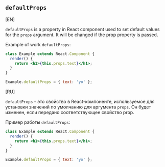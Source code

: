 ## `defaultProps`

[EN]

`defaultProps` is a property in React component used to set default values for the `props` argument. It will be changed if the prop property is passed.

Example of work `defaultProps`:
```jsx
class Example extends React.Component {
  render() {
    return <h1>{this.props.text}</h1>;
  }
}

Example.defaultProps = { text: 'yo' }; 
```

[RU]

`defaultProps` - это свойство в React-компоненте, используемое для установки значений по умолчанию для аргумента `props`. Он будет изменен, если передано соответствующее свойство prop.

Пример работы `defaultProps`:
```jsx
class Example extends React.Component {
  render() {
    return <h1>{this.props.text}</h1>;
  }
}

Example.defaultProps = { text: 'yo' }; 
```
